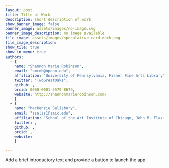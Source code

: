 ```yaml
---
layout: post
title: Title of Work
description: short description of work
show_banner_image: false
banner_image: assets/images/no-image.svg
banner_image_description: no image available
tile_image: assets/images/speculative_card_deck.png
tile_image_description:
show_tile: true
show_in_menu: true
authors:
  - {
    name: "Shannon Marie Robinson",
    email: "smrob@upenn.edu",
    affiliation: "University of Pennsylvania, Fisher Fine Arts Library",
    twitter: "TwoGreatOaks",
    github: ,
    orcid: 0000-0001-5579-8679,
    website: http://shannonmarierobinson.com/
    }
  - {
    name: "Mackenzie Salisbury",
    email: "ssalis1@saic.edu",
    affiliation: "School of the Art Institute of Chicago, John M. Flaxman Library",
    twitter: ,
    github: ,
    orcid: ,
    website: 
    }

---
```


Add a brief introductory text and provide a button to launch the app.

<!--
<script>
    setTimeout(function(){
        window.location.replace("https://dzoladz.github.io/card-reader-app/"); // Removes current URL from history and replaces it with a new URL
    }, 1000); // The bigger the number the longer the delay.
</script>
-->